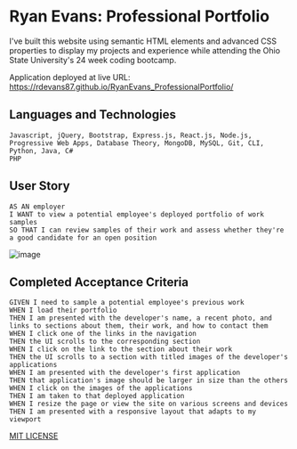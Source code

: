 # Ryan Evans: Professional Portfolio

I've built this website using semantic HTML elements and advanced CSS properties to display my projects and experience while attending the Ohio State University's 24 week coding bootcamp. 

Application deployed at live URL: https://rdevans87.github.io/RyanEvans_ProfessionalPortfolio/

## Languages and Technologies
```
Javascript, jQuery, Bootstrap, Express.js, React.js, Node.js, Progressive Web Apps, Database Theory, MongoDB, MySQL, Git, CLI, Python, Java, C#
PHP
```

## User Story

```
AS AN employer
I WANT to view a potential employee's deployed portfolio of work samples
SO THAT I can review samples of their work and assess whether they're a good candidate for an open position

```

![image](https://user-images.githubusercontent.com/74195719/111891376-03326c00-89c9-11eb-8679-3d9152e4d7ec.png)



## Completed Acceptance Criteria

```
GIVEN I need to sample a potential employee's previous work
WHEN I load their portfolio
THEN I am presented with the developer's name, a recent photo, and links to sections about them, their work, and how to contact them
WHEN I click one of the links in the navigation
THEN the UI scrolls to the corresponding section
WHEN I click on the link to the section about their work
THEN the UI scrolls to a section with titled images of the developer's applications
WHEN I am presented with the developer's first application
THEN that application's image should be larger in size than the others
WHEN I click on the images of the applications
THEN I am taken to that deployed application
WHEN I resize the page or view the site on various screens and devices
THEN I am presented with a responsive layout that adapts to my viewport

```


[MIT LICENSE](/Users/ryanevans/LICENSE.txt)
